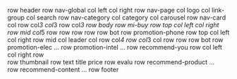 row header
    row nav-global
        col left
        col right
    row nav-page
        col logo
        col link-group
        col search
    row nav-category
        col category
        col carousel
    row nav-card
        col 
            row
                col*3
                col*3
            row
        col*3
row body
    row mi-buy
        row top
            col left
            col right
        row mid
            col*5
                row 
                row
                row
                row
        row bot
    row promotion-phone
        row top
            col left
            col right
        row mid
            col leader
            col 
                row
                    col*4
                row
                    col*3
                    col
                        row
                        row
        row bot
    row promotion-elec
        ...
    row promotion-intel
        ...
    row recommend-you
        row
            col left
            col right
        row    
            row thumbnail
            row text
                title
                price
            row evalu
    row recommend-product
        ...    
    row recommend-content
        ...
row footer
    